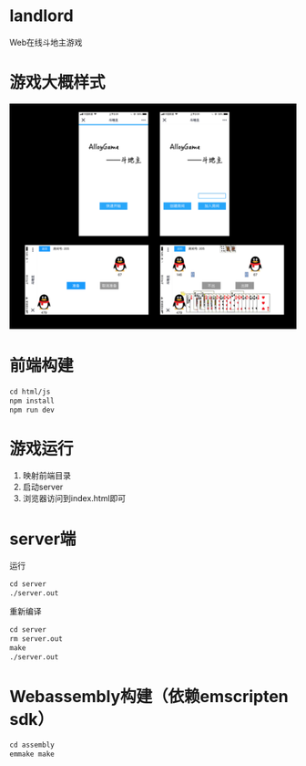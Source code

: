 # landlord
Web在线斗地主游戏

# 游戏大概样式
![游戏概况](./blog/img/1.2.png)

# 前端构建
```
cd html/js
npm install
npm run dev
```

# 游戏运行
1. 映射前端目录
2. 启动server
3. 浏览器访问到index.html即可

# server端
运行
```
cd server
./server.out
```

重新编译
```
cd server
rm server.out
make
./server.out
```

# Webassembly构建（依赖emscripten sdk）
```
cd assembly
emmake make
```


